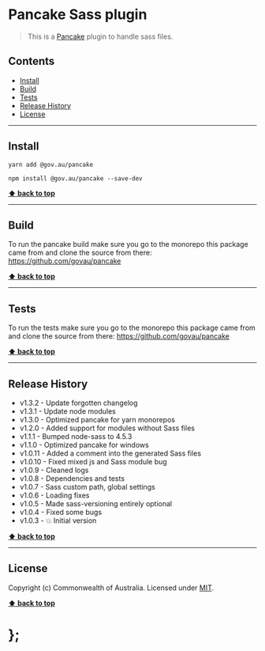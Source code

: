 Pancake Sass plugin
===================

> This is a [Pancake](https://github.com/govau/pancake) plugin to handle sass files.


## Contents

* [Install](#install)
* [Build](#build)
* [Tests](#tests)
* [Release History](#release-history)
* [License](#license)


----------------------------------------------------------------------------------------------------------------------------------------------------------------


## Install


```shell
yarn add @gov.au/pancake
```

```shell
npm install @gov.au/pancake --save-dev
```


**[⬆ back to top](#contents)**


----------------------------------------------------------------------------------------------------------------------------------------------------------------


## Build

To run the pancake build make sure you go to the monorepo this package came from and clone the source from there: https://github.com/govau/pancake


**[⬆ back to top](#contents)**


----------------------------------------------------------------------------------------------------------------------------------------------------------------


## Tests

To run the tests make sure you go to the monorepo this package came from and clone the source from there: https://github.com/govau/pancake


**[⬆ back to top](#contents)**


----------------------------------------------------------------------------------------------------------------------------------------------------------------


## Release History

* v1.3.2 - Update forgotten changelog
* v1.3.1 - Update node modules
* v1.3.0  - Optimized pancake for yarn monorepos
* v1.2.0  - Added support for modules without Sass files
* v1.1.1  - Bumped node-sass to 4.5.3
* v1.1.0  - Optimized pancake for windows
* v1.0.11 - Added a comment into the generated Sass files
* v1.0.10 - Fixed mixed js and Sass module bug
* v1.0.9  - Cleaned logs
* v1.0.8  - Dependencies and tests
* v1.0.7  - Sass custom path, global settings
* v1.0.6  - Loading fixes
* v1.0.5  - Made sass-versioning entirely optional
* v1.0.4  - Fixed some bugs
* v1.0.3  - 💥 Initial version


**[⬆ back to top](#contents)**


----------------------------------------------------------------------------------------------------------------------------------------------------------------


## License

Copyright (c) Commonwealth of Australia.
Licensed under [MIT](https://raw.githubusercontent.com/govau/pancake/master/LICENSE).


**[⬆ back to top](#contents)**

# };
